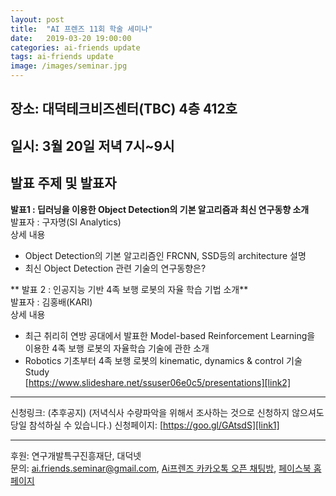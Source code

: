 ```yaml
---
layout: post
title:  "AI 프렌즈 11회 학술 세미나"
date:   2019-03-20 19:00:00
categories: ai-friends update
tags: ai-friends update
image: /images/seminar.jpg
---
```


## 장소: 대덕테크비즈센터(TBC) 4층 412호   
## 일시: 3월 20일 저녁 7시~9시


## 발표 주제 및 발표자  
**발표1 : 딥러닝을 이용한 Object Detection의 기본 알고리즘과 최신 연구동향 소개**  
발표자 : 구자명(SI Analytics)  
상세 내용  
- Object Detection의 기본 알고리즘인 FRCNN, SSD등의 architecture 설명  
- 최신 Object Detection 관련 기술의 연구동향은?  

** 발표 2 : 인공지능 기반 4족 보행 로봇의 자율 학습 기법 소개**  
발표자 : 김홍배(KARI)  
상세 내용  
- 최근 취리히 연방 공대에서 발표한 Model-based Reinforcement Learning을 이용한 4족 보행 로봇의 자율학습 기술에 관한 소개  
- Robotics 기초부터 4족 보행 로봇의 kinematic, dynamics & control 기술 Study  
[https://www.slideshare.net/ssuser06e0c5/presentations][link2]  

***  
신청링크: (추후공지) (저녁식사 수량파악을 위해서 조사하는 것으로 신청하지 않으셔도 당일 참석하실 수 있습니다.)
신청페이지: [https://goo.gl/GAtsdS][link1]


***  

후원: 연구개발특구진흥재단, 대덕넷   
문의: ai.friends.seminar@gmail.com,
[Ai프렌즈 카카오톡 오픈 채팅방][kakao_ai],
[페이스북 홈페이지][facebook_ai]


[kakao_ai]:     https://open.kakao.com/o/ggewxi2
[facebook_ai]:  https://www.facebook.com/groups/aifriend/
[link1]: https://goo.gl/GAtsdS
[link2]: https://www.slideshare.net/ssuser06e0c5/presentations  
